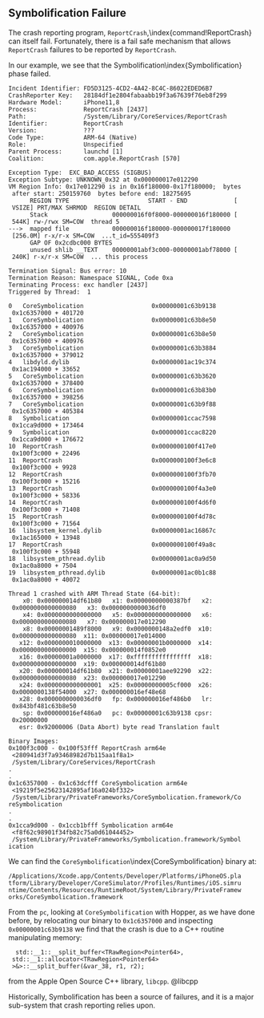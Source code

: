 ## Symbolification Failure

The crash reporting program, `ReportCrash`,\index{command!ReportCrash} can itself fail.  Fortunately, there is a fail safe mechanism that allows `ReportCrash` failures to be reported by `ReportCrash`.

In our example, we see that the Symbolification\index{Symbolification} phase failed.

```
Incident Identifier: FD5D3125-4CD2-4A42-8C4C-86022EDED6B7
CrashReporter Key:   28184df1e2804fabaabb19f3a67639f76eb8f299
Hardware Model:      iPhone11,8
Process:             ReportCrash [2437]
Path:                /System/Library/CoreServices/ReportCrash
Identifier:          ReportCrash
Version:             ???
Code Type:           ARM-64 (Native)
Role:                Unspecified
Parent Process:      launchd [1]
Coalition:           com.apple.ReportCrash [570]
```

```
Exception Type:  EXC_BAD_ACCESS (SIGBUS)
Exception Subtype: UNKNOWN_0x32 at 0x000000017e012290
VM Region Info: 0x17e012290 is in 0x16f180000-0x17f180000;  bytes
 after start: 250159760  bytes before end: 18275695
      REGION TYPE                      START - END             [
 VSIZE] PRT/MAX SHRMOD  REGION DETAIL
      Stack                  000000016f0f8000-000000016f180000 [ 
 544K] rw-/rwx SM=COW  thread 5
--->  mapped file            000000016f180000-000000017f180000
 [256.0M] r-x/r-x SM=COW  ...t_id=555409f3
      GAP OF 0x2cdbc000 BYTES
      unused shlib __TEXT    00000001abf3c000-00000001abf78000 [ 
 240K] r-x/r-x SM=COW  ... this process

Termination Signal: Bus error: 10
Termination Reason: Namespace SIGNAL, Code 0xa
Terminating Process: exc handler [2437]
Triggered by Thread:  1
```

```
0   CoreSymbolication                   0x00000001c63b9138
 0x1c6357000 + 401720
1   CoreSymbolication                   0x00000001c63b8e50
 0x1c6357000 + 400976
2   CoreSymbolication                   0x00000001c63b8e50
 0x1c6357000 + 400976
3   CoreSymbolication                   0x00000001c63b3884
 0x1c6357000 + 379012
4   libdyld.dylib                       0x00000001ac19c374
 0x1ac194000 + 33652
5   CoreSymbolication                   0x00000001c63b3620
 0x1c6357000 + 378400
6   CoreSymbolication                   0x00000001c63b83b0
 0x1c6357000 + 398256
7   CoreSymbolication                   0x00000001c63b9f88
 0x1c6357000 + 405384
8   Symbolication                       0x00000001ccac7598
 0x1cca9d000 + 173464
9   Symbolication                       0x00000001ccac8220
 0x1cca9d000 + 176672
10  ReportCrash                         0x0000000100f417e0
 0x100f3c000 + 22496
11  ReportCrash                         0x0000000100f3e6c8
 0x100f3c000 + 9928
12  ReportCrash                         0x0000000100f3fb70
 0x100f3c000 + 15216
13  ReportCrash                         0x0000000100f4a3e0
 0x100f3c000 + 58336
14  ReportCrash                         0x0000000100f4d6f0
 0x100f3c000 + 71408
15  ReportCrash                         0x0000000100f4d78c
 0x100f3c000 + 71564
16  libsystem_kernel.dylib              0x00000001ac16867c
 0x1ac165000 + 13948
17  ReportCrash                         0x0000000100f49a8c
 0x100f3c000 + 55948
18  libsystem_pthread.dylib             0x00000001ac0a9d50
 0x1ac0a8000 + 7504
19  libsystem_pthread.dylib             0x00000001ac0b1c88
 0x1ac0a8000 + 40072
```

```
Thread 1 crashed with ARM Thread State (64-bit):
    x0: 0x000000014df61b80   x1: 0x00000000000387bf   x2:
 0x0000000000000080   x3: 0x0000000000036df0
    x4: 0x0000000000000000   x5: 0x0000000000000000   x6:
 0x0000000000000080   x7: 0x000000017e012290
    x8: 0x00000001489f8000   x9: 0x0000000148a2edf0  x10:
 0x0000000000000080  x11: 0x000000017e014000
   x12: 0x0000000010000000  x13: 0x00000001b0000000  x14:
 0x0000000000000000  x15: 0x000000014f0852e0
   x16: 0x00000001a0000000  x17: 0xffffffffffffffff  x18:
 0x0000000000000000  x19: 0x000000014df61b80
   x20: 0x000000014df61b80  x21: 0x00000001aee92290  x22:
 0x0000000000000080  x23: 0x000000017e012290
   x24: 0x0000000000000001  x25: 0x00000000005cf000  x26:
 0x0000000138f54000  x27: 0x000000016ef48e68
   x28: 0x0000000000036df0   fp: 0x000000016ef486b0   lr:
 0x843bf481c63b8e50
    sp: 0x000000016ef486a0   pc: 0x00000001c63b9138 cpsr:
 0x20000000
   esr: 0x92000006 (Data Abort) byte read Translation fault

Binary Images:
0x100f3c000 - 0x100f53fff ReportCrash arm64e 
 <280941d3f7a93468982d7b115aa1f8a1>
 /System/Library/CoreServices/ReportCrash
.
.
0x1c6357000 - 0x1c63dcfff CoreSymbolication arm64e 
 <19219f5e25623142895af16a024bf332>
 /System/Library/PrivateFrameworks/CoreSymbolication.framework/Co
reSymbolication
.
.
0x1cca9d000 - 0x1ccb1bfff Symbolication arm64e 
 <f8f62c98901f34fb82c75a0d61044452>
 /System/Library/PrivateFrameworks/Symbolication.framework/Symbol
ication
```

We can find the `CoreSymbolification`\index{CoreSymbolification} binary at:
```
/Applications/Xcode.app/Contents/Developer/Platforms/iPhoneOS.pla
tform/Library/Developer/CoreSimulator/Profiles/Runtimes/iOS.simru
ntime/Contents/Resources/RuntimeRoot/System/Library/PrivateFramew
orks/CoreSymbolication.framework
```

From the `pc`, looking at `CoreSymbolification` with Hopper, as we have done before, by relocating our binary to `0x1c6357000` and inspecting `0x00000001c63b9138` we find that the crash is due to a C++ routine manipulating memory:

```
  std::__1::__split_buffer<TRawRegion<Pointer64>,
 std::__1::allocator<TRawRegion<Pointer64>
 >&>::__split_buffer(&var_38, r1, r2);
```

from the Apple Open Source C++ library, `libcpp`. @libcpp

Historically, Symbolification has been a source of failures, and it is a major sub-system that crash reporting relies upon.
